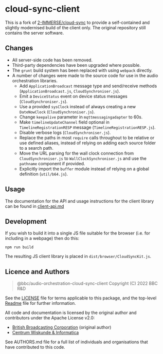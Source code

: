 # cloud-sync-client

This is a fork of [2-IMMERSE/cloud-sync](https://github.com/2-IMMERSE/cloud-sync) to provide a self-contained and slightly modernised build of the client only. The original repository still contains the server software.

## Changes

* All server-side code has been removed.
* Third-party dependencies have been upgraded where possible.
* The `grunt` build system has been replaced with using `webpack` directly.
* A number of changes were made to the source code for use in the audio orchestration libraries.
    * Add `ApplicationBroadcast` message type and send/receive methods (`ApplicationBroadcast.js`, `CloudSynchroniser.js`).
    * Emit a `DeviceStatus` event on device status messages (`CloudSynchroniser.js`).
    * Use a provided `sysClock` instead of always creating a new `DateNowClock` (`CloudSynchroniser.js`).
    * Change `keepalive` parameter in `mqttmessagingadapter` to 60s.
    * Make `timelineUpdateChannel` field optional in `TimelineRegistrationRESP` message (`TimelineRegistrationRESP.js`).
    * Disable verbose logs (`CloudSynchroniser.js`).
    * Replace the paths in most `require` calls throughout to be relative or use defined aliases, instead of relying on adding each source folder to a search path.
    * Move the URL parsing for the wall clock connection from `CloudSynchroniser.js` to `WallClockSynchroniser.js` and use the `pathname` component if provided.
    * Explicitly import the `buffer` module instead of relying on a global definition (`util/b64.js`).

## Usage

The documentation for the API and usage instructions for the client library can be found in [client-api.md](client-api.md)

## Development

If you wish to build it into a single JS file suitable for the browser (i.e.
for including in a webpage) then do this:

```
npm run build
```

The resulting JS client library is placed in `dist/browser/CloudSyncKit.js`.

## Licence and Authors

> @bbc/audio-orchestration-cloud-sync-client
> Copyright (C) 2022 BBC R&D

See the [LICENSE](./LICENSE) file for terms applicable to this package, and the top-level [Readme](../../Readme.md) file for further information.

All code and documentation is licensed by the original author and contributors under the Apache License v2.0:

* [British Broadcasting Corporation](http://www.bbc.co.uk/rd) (original author)
* [Centrum Wiskunde & Informatica](http://www.cwi.nl/)

See AUTHORS.md file for a full list of individuals and organisations that have
contributed to this code.


